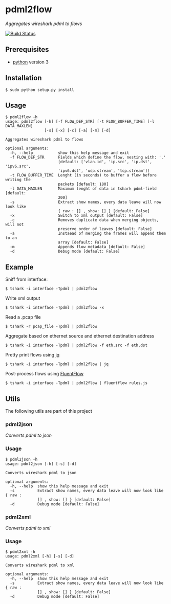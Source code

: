 # pdml2flow
_Aggregates wireshark pdml to flows_

[![Build Status](https://travis-ci.org/Enteee/pdml2flow.svg?branch=master)](https://travis-ci.org/Enteee/pdml2flow)

## Prerequisites
* [python] version 3

## Installation
    $ sudo python setup.py install

## Usage
```shell
$ pdml2flow -h
usage: pdml2flow [-h] [-f FLOW_DEF_STR] [-t FLOW_BUFFER_TIME] [-l DATA_MAXLEN]
                 [-s] [-x] [-c] [-a] [-m] [-d]

Aggregates wireshark pdml to flows

optional arguments:
  -h, --help           show this help message and exit
  -f FLOW_DEF_STR      Fields which define the flow, nesting with: '.'
                       [default: ['vlan.id', 'ip.src', 'ip.dst', 'ipv6.src',
                       'ipv6.dst', 'udp.stream', 'tcp.stream']]
  -t FLOW_BUFFER_TIME  Lenght (in seconds) to buffer a flow before writing the
                       packets [default: 180]
  -l DATA_MAXLEN       Maximum lenght of data in tshark pdml-field [default:
                       200]
  -s                   Extract show names, every data leave will now look like
                       { raw : [] , show: [] } [default: False]
  -x                   Switch to xml output [default: False]
  -c                   Removes duplicate data when merging objects, will not
                       preserve order of leaves [default: False]
  -a                   Instaead of merging the frames will append them to an
                       array [default: False]
  -m                   Appends flow metadata [default: False]
  -d                   Debug mode [default: False]
```
## Example
Sniff from interface:

```shell
$ tshark -i interface -Tpdml | pdml2flow
```

Write xml output
```shell
$ tshark -i interface -Tpdml | pdml2flow -x
```

Read a .pcap file
```shell
$ tshark -r pcap_file -Tpdml | pdml2flow
```

Aggregate based on ethernet source and ethernet destination address
```shell
$ tshark -i interface -Tpdml | pdml2flow -f eth.src -f eth.dst
```

Pretty print flows using [jq]
```shell
$ tshark -i interface -Tpdml | pdml2flow | jq
```

Post-process flows using [FluentFlow]
```shell
$ tshark -i interface -Tpdml | pdml2flow | fluentflow rules.js
```

## Utils

The following utils are part of this project

### pdml2json
_Converts pdml to json_

### Usage
```shell
$ pdml2json -h
usage: pdml2json [-h] [-s] [-d]

Converts wireshark pdml to json

optional arguments:
  -h, --help  show this help message and exit
  -s          Extract show names, every data leave will now look like { raw :
              [] , show: [] } [default: False]
  -d          Debug mode [default: False]
```

### pdml2xml
_Converts pdml to xml_

### Usage
```shell
$ pdml2xml -h
usage: pdml2xml [-h] [-s] [-d]

Converts wireshark pdml to xml

optional arguments:
  -h, --help  show this help message and exit
  -s          Extract show names, every data leave will now look like { raw :
              [] , show: [] } [default: False]
  -d          Debug mode [default: False]
```

[python]: https://www.python.org/
[wireshark]: https://www.wireshark.org/
[dict2xml]: https://github.com/delfick/python-dict2xml
[jq]: https://stedolan.github.io/jq/
[FluentFlow]: https://github.com/t-moe/FluentFlow
